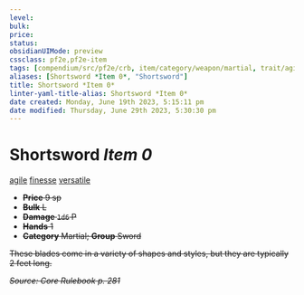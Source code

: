 ```yaml
---
level:
bulk:
price:
status:
obsidianUIMode: preview
cssclass: pf2e,pf2e-item
tags: [compendium/src/pf2e/crb, item/category/weapon/martial, trait/agile, trait/finesse, trait/versatile-s]
aliases: [Shortsword *Item 0*, "Shortsword"]
title: Shortsword *Item 0*
linter-yaml-title-alias: Shortsword *Item 0*
date created: Monday, June 19th 2023, 5:15:11 pm
date modified: Thursday, June 29th 2023, 5:30:30 pm
---
```


# Shortsword *Item 0*

[agile](rules/traits/agile.md) [finesse](rules/traits/finesse.md) [versatile <s>](rules/traits/versatile.md)  

- **Price** 9 sp
- **Bulk** L
- **Damage** `1d6` P
- **Hands** 1
- **Category** Martial; **Group** Sword

These blades come in a variety of shapes and styles, but they are typically 2 feet long.

*Source: Core Rulebook p. 281*
